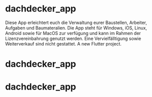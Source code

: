 # dachdecker_app
Diese App erleichtert euch die Verwaltung eurer Baustellen, Arbeiter, Aufgaben und Baumateralien. Die App steht für Windows, iOS, Linux, Android sowie für MacOS zur verfügung und kann im Rahmen der Lizenzvereinbahrung genutzt werden. Eine Vervielfälltigung sowie Weiterverkauf sind nicht gestattet. 
A new Flutter project.
# dachdecker_app
# dachdecker_app
